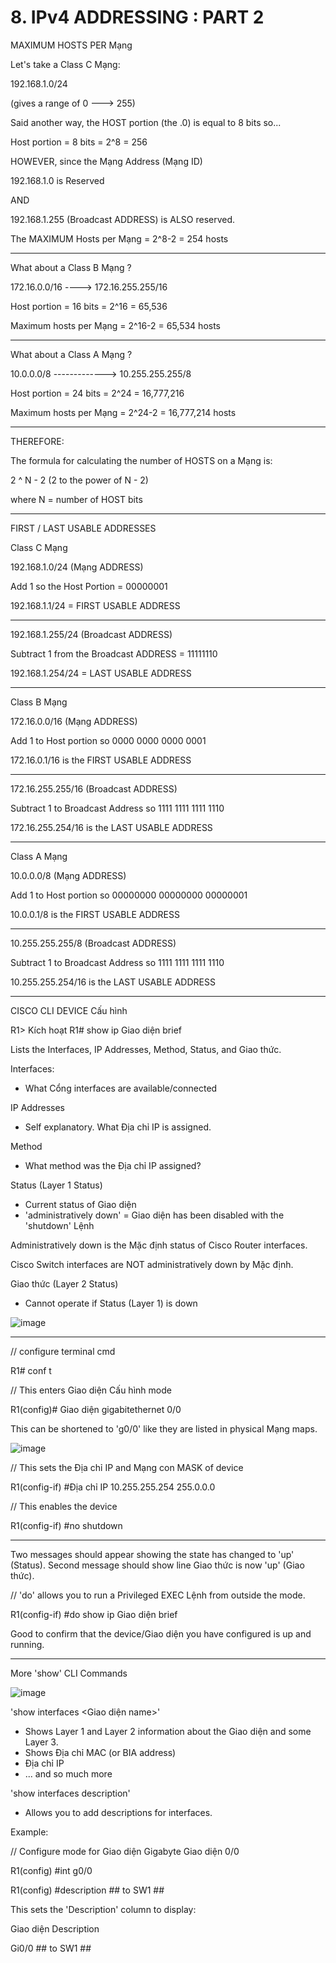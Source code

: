 # 8. IPv4 ADDRESSING : PART 2

MAXIMUM HOSTS PER Mạng

Let's take a Class C Mạng:

192.168.1.0/24

(gives a range of 0 ---> 255)

Said another way, the HOST portion (the .0) is equal to 8 bits so...

Host portion = 8 bits = 2^8 = 256

HOWEVER, since the Mạng Address (Mạng ID)

192.168.1.0 is Reserved

AND

192.168.1.255 (Broadcast ADDRESS) is ALSO reserved.

The MAXIMUM Hosts per Mạng = 2^8-2 = 254 hosts

---

What about a Class B Mạng ?

172.16.0.0/16 ----> 172.16.255.255/16

Host portion = 16 bits = 2^16 = 65,536

Maximum hosts per Mạng = 2^16-2 = 65,534 hosts

---

What about a Class A Mạng ?

10.0.0.0/8 -------------> 10.255.255.255/8

Host portion = 24 bits = 2^24 = 16,777,216

Maximum hosts per Mạng = 2^24-2 = 16,777,214 hosts

---

THEREFORE:

The formula for calculating the number of HOSTS on a Mạng is:

2 ^ N - 2 (2 to the power of N - 2)

where N = number of HOST bits

---

FIRST / LAST USABLE ADDRESSES

Class C Mạng

192.168.1.0/24 (Mạng ADDRESS)

Add 1 so the Host Portion = 00000001

192.168.1.1/24 = FIRST USABLE ADDRESS

---

192.168.1.255/24 (Broadcast ADDRESS)

Subtract 1 from the Broadcast ADDRESS = 11111110

192.168.1.254/24 = LAST USABLE ADDRESS

---

Class B Mạng

172.16.0.0/16 (Mạng ADDRESS)

Add 1 to Host portion so 0000 0000 0000 0001

172.16.0.1/16 is the FIRST USABLE ADDRESS

---

172.16.255.255/16 (Broadcast ADDRESS)

Subtract 1 to Broadcast Address so 1111 1111 1111 1110

172.16.255.254/16 is the LAST USABLE ADDRESS

---

Class A Mạng

10.0.0.0/8 (Mạng ADDRESS)

Add 1 to Host portion so 00000000 00000000 00000001

10.0.0.1/8 is the FIRST USABLE ADDRESS

---

10.255.255.255/8 (Broadcast ADDRESS)

Subtract 1 to Broadcast Address so 1111 1111 1111 1110

10.255.255.254/16 is the LAST USABLE ADDRESS

---

CISCO CLI DEVICE Cấu hình

R1> Kích hoạt
R1# show ip Giao diện brief

Lists the Interfaces, IP Addresses, Method, Status, and Giao thức.

Interfaces:

- What Cổng interfaces are available/connected

IP Addresses

- Self explanatory. What Địa chỉ IP is assigned.

Method

- What method was the Địa chỉ IP assigned?

Status (Layer 1 Status)

- Current status of Giao diện
- 'administratively down' = Giao diện has been disabled with the 'shutdown' Lệnh

Administratively down is the Mặc định status of Cisco Router interfaces.

Cisco Switch interfaces are NOT administratively down by Mặc định.

Giao thức (Layer 2 Status)

- Cannot operate if Status (Layer 1) is down
  
![image](https://github.com/psaumur/CCNA/assets/106411237/fa113ff0-a8ee-410b-ab3e-64684654cac6)


---

// configure terminal cmd

R1# conf t

// This enters Giao diện Cấu hình mode

R1(config)# Giao diện gigabitethernet 0/0

This can be shortened to 'g0/0' like they are listed in physical Mạng maps.

![image](https://github.com/psaumur/CCNA/assets/106411237/df83bf09-c391-45b7-b1b4-41db061b84f4)


// This sets the Địa chỉ IP and Mạng con MASK of device

R1(config-if) #Địa chỉ IP 10.255.255.254 255.0.0.0

// This enables the device

R1(config-if) #no shutdown

---

Two messages should appear showing the state has changed to 'up' (Status). Second message should show line Giao thức is now 'up' (Giao thức).

// 'do' allows you to run a Privileged EXEC Lệnh from outside the mode.

R1(config-if) #do show ip Giao diện brief

Good to confirm that the device/Giao diện you have configured is up and running.

---

More 'show' CLI Commands

![image](https://github.com/psaumur/CCNA/assets/106411237/bdc1152e-1946-4ddb-ae72-1e23b9c9defa)


'show interfaces <Giao diện name>'

- Shows Layer 1 and Layer 2 information about the Giao diện and some Layer 3.
- Shows Địa chỉ MAC (or BIA address)
- Địa chỉ IP
- ... and so much more

'show interfaces description'

- Allows you to add descriptions for interfaces.

Example:

// Configure mode for Giao diện Gigabyte Giao diện 0/0

R1(config) #int g0/0

R1(config) #description ## to SW1 ##

This sets the 'Description' column to display:

Giao diện 				Description

Gi0/0                   ## to SW1 ##
